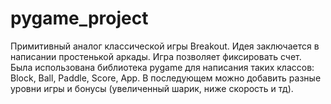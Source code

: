 # pygame_project

Примитивный аналог классической игры Breakout. Идея заключается в написании простенькой аркады. Игра позволяет фиксировать счет.
Была использована библиотека pygame для написания таких классов: Block, Ball, Paddle, Score, App. В последующем можно добавить разные уровни игры и бонусы (увеличенный шарик, ниже скорость и тд).
